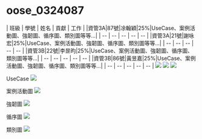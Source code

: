 # oose_0324087
| 班級 | 學號 | 姓名 | 貢獻 | 工作 |
|資管3A|87號|凃翰穎|25%|UseCase、案例活動圖、強韌圖、循序圖、類別圖等等...|
| -- | -- | -- | -- | -- |
|資管3A|21號|謝咏宏|25%|UseCase、案例活動圖、強韌圖、循序圖、類別圖等等...|
| -- | -- | -- | -- | -- |
|資管3B|22號|李昰昀|25%|UseCase、案例活動圖、強韌圖、循序圖、類別圖等等...|
| -- | -- | -- | -- | -- |
|資管3B|86號|黃昱嘉|25%|UseCase、案例活動圖、強韌圖、循序圖、類別圖等等...|
| -- | -- | -- | -- | -- |
![](14858743_1589407141085041_336651455_o.jpg)
![](14812969_1589407174418371_1015462410_o.jpg)
![](14813367_1589407151085040_693609691_o.jpg)

UseCase
![](use-case.jpg)

案例活動圖
![](案例活動圖.jpg)

強韌圖
![](強韌圖.jpg)

循序圖
![](循序圖.jpg)

類別圖
![](類別圖.jpg)

